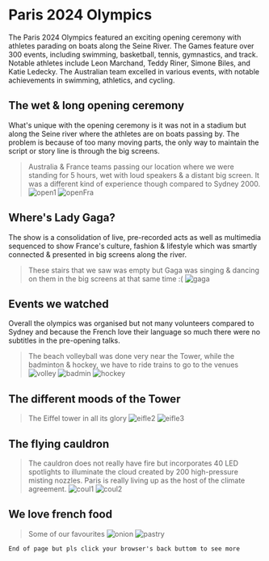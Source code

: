 # Paris 2024 Olympics

The Paris 2024 Olympics featured an exciting opening ceremony with athletes parading on boats along the Seine River. The Games feature over 300 events, including swimming, basketball, tennis, gymnastics, and track. Notable athletes include Leon Marchand, Teddy Riner, Simone Biles, and Katie Ledecky. The Australian team excelled in various events, with notable achievements in swimming, athletics, and cycling.

## The wet & long opening ceremony

What's unique with the opening ceremony is it was not in a stadium but along the Seine river where the athletes are on boats passing by. The problem is because of too many moving parts, the only way to maintain the script or story line is through the big screens.
> Australia & France teams passing our location where we were standing for 5 hours, wet with loud speakers & a distant big screen. It was a different kind of experience though compared to Sydney 2000.
![open1](./open1.jpeg)
![openFra](./openFra.jpeg)

## Where's Lady Gaga?

The show is a consolidation of live, pre-recorded acts as well as multimedia sequenced to show France's culture, fashion & lifestyle which was smartly connected & presented in big screens along the river.
> These stairs that we saw was empty but Gaga was singing & dancing on them in the big screens at that same time :(
![gaga](./gaga.jpeg)

## Events we watched

Overall the olympics was organised but not many volunteers compared to Sydney and because the French love their language so much there were no subtitles in the pre-opening talks.
> The beach volleyball was done very near the Tower, while the badminton & hockey, we have to ride trains to go to the venues
![volley](./volley.jpeg)
![badmin](./badmin.jpeg)
![hockey](./hockey.jpeg)

## The different moods of the Tower
> The Eiffel tower in all its glory
![eifle2](./eifel2.jpeg)
![eifle3](./eifel3.jpeg)

## The flying cauldron
> The cauldron does not really have fire but incorporates 40 LED spotlights to illuminate the cloud created by 200 high-pressure misting nozzles. Paris is really living up as the host of the climate agreement.
![coul1](./couldron.jpeg)
![coul2](./could2.jpeg)

## We love french food

> Some of our favourites
![onion](./onion.jpeg)
![pastry](./pastry.jpeg)

```
End of page but pls click your browser's back buttom to see more
```
